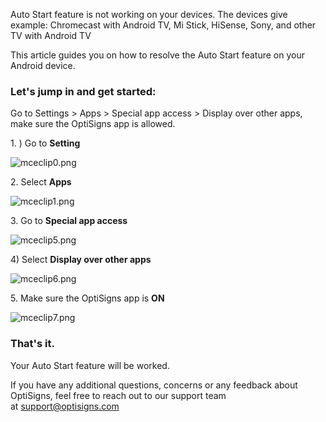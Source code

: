 <p>Auto Start feature is not working on your devices. The devices give example: Chromecast with Android TV, Mi Stick, HiSense, Sony, and other TV with Android TV</p>
<p>This article guides you on how to resolve the Auto Start feature on your Android device.</p>
<h3 id="h_01HQ071YRM2ZB1NEK6CECMP8B0" class="rich-content-viewer_headerTwo__3f-vr rich-content-viewer_elementSpacing__208Ie blog-post-title-font _3aQMT _2J4pr css-x4x4qs rich-content-viewer_left__2p1aK _158eo _3_7DB"><strong>Let's jump in and get started:</strong></h3>
<p>Go to Settings &gt; Apps &gt; Special app access &gt; Display over other apps, make sure the OptiSigns app is allowed.</p>
<p>1. ) Go to <strong>Setting</strong></p>
<p><img src="https://support.optisigns.com/hc/article_attachments/1500015378922" alt="mceclip0.png"></p>
<p>2. Select <strong>Apps</strong></p>
<p><img src="https://support.optisigns.com/hc/article_attachments/1500015697201" alt="mceclip1.png"></p>
<p>3. Go to <strong>Special app access</strong></p>
<p><img src="https://support.optisigns.com/hc/article_attachments/1500015697221" alt="mceclip5.png"></p>
<p>4) Select <strong>Display over other apps</strong></p>
<p><img src="https://support.optisigns.com/hc/article_attachments/1500015697241" alt="mceclip6.png"></p>
<p>5. Make sure the OptiSigns app is <strong>ON</strong></p>
<p><img src="https://support.optisigns.com/hc/article_attachments/1500015697261" alt="mceclip7.png"></p>
<h3 id="h_01HQ071YRNQ4JYAG4RP6K9686J"><strong>That's it.</strong></h3>
<p>Your Auto Start feature will be worked.</p>
<p>If you have any additional questions, concerns or any feedback about OptiSigns, feel free to reach out to our support team at <a href="mailto:support@optisigns.com" target="_self">support@optisigns.com</a> </p>
<p> </p>